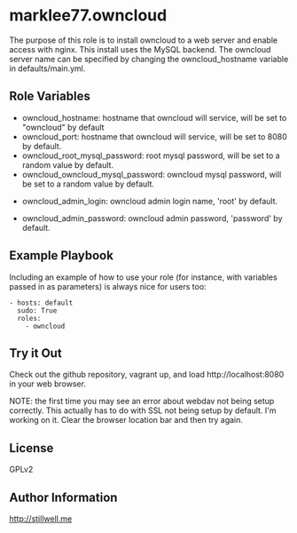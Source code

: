 marklee77.owncloud
==================

The purpose of this role is to install owncloud to a web server and enable
access with nginx. This install uses the MySQL backend. The owncloud server name
can be specified by changing the owncloud_hostname variable in
defaults/main.yml.

Role Variables
--------------

- owncloud_hostname: hostname that owncloud will service, will be set to 
                       "owncloud" by default
- owncloud_port: hostname that owncloud will service, will be set to 8080 by 
               default.
- owncloud_root_mysql_password: root mysql password, will be set to a random 
                                value by default.
- owncloud_owncloud_mysql_password: owncloud mysql password, will be set to a 
                                    random value by default.
* owncloud_admin_login: owncloud admin login name, 'root' by default.
- owncloud_admin_password: owncloud admin password, 'password' by default.

Example Playbook
----------------

Including an example of how to use your role (for instance, with variables 
passed in as parameters) is always nice for users too:

    - hosts: default
      sudo: True
      roles:
        - owncloud

Try it Out
----------

Check out the github repository, vagrant up, and load http://localhost:8080 in
your web browser.

NOTE: the first time you may see an error about webdav not being setup
correctly. This actually has to do with SSL not being setup by default. I'm
working on it. Clear the browser location bar and then try again.

License
-------

GPLv2

Author Information
------------------

http://stillwell.me

